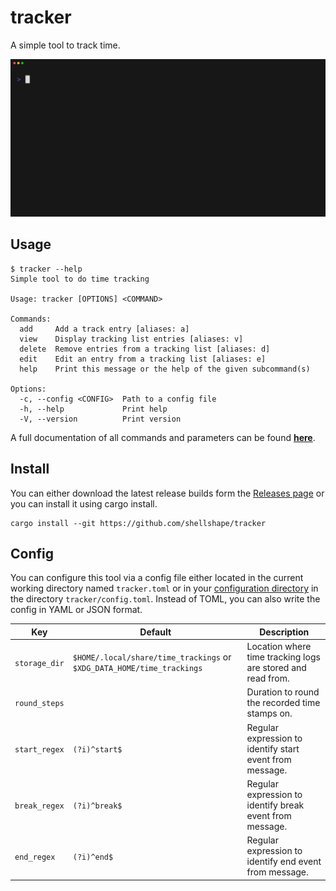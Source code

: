 # tracker

A simple tool to track time.

![](.github/media/demo.gif)

## Usage

```
$ tracker --help
Simple tool to do time tracking

Usage: tracker [OPTIONS] <COMMAND>

Commands:
  add     Add a track entry [aliases: a]
  view    Display tracking list entries [aliases: v]
  delete  Remove entries from a tracking list [aliases: d]
  edit    Edit an entry from a tracking list [aliases: e]
  help    Print this message or the help of the given subcommand(s)

Options:
  -c, --config <CONFIG>  Path to a config file
  -h, --help             Print help
  -V, --version          Print version
```

A full documentation of all commands and parameters can be found [**here**](docs/commands.md).

## Install

You can either download the latest release builds form the [Releases page](https://github.com/shellshape/tracker/releases) or you can install it using cargo install.

```
cargo install --git https://github.com/shellshape/tracker
```

## Config

You can configure this tool via a config file either located in the current working directory named `tracker.toml` or in your [configuration directory](https://docs.rs/dirs/latest/dirs/fn.config_dir.html) in the directory `tracker/config.toml`. Instead of TOML, you can also write the config in YAML or JSON format.

| Key           | Default                | Description                                                 |
| ------------- | ---------------------- | ----------------------------------------------------------- |
| `storage_dir` | `$HOME/.local/share/time_trackings` or `$XDG_DATA_HOME/time_trackings` | Location where time tracking logs are stored and read from. |
| `round_steps` |                        | Duration to round the recorded time stamps on.              |
| `start_regex` | `(?i)^start$`          | Regular expression to identify start event from message.    |
| `break_regex` | `(?i)^break$`          | Regular expression to identify break event from message.    |
| `end_regex`   | `(?i)^end$`            | Regular expression to identify end event from message.      |
